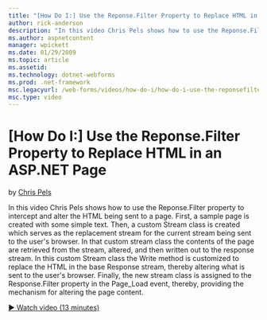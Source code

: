 ```yaml
---
title: "[How Do I:] Use the Reponse.Filter Property to Replace HTML in an ASP.NET Page | Microsoft Docs"
author: rick-anderson
description: "In this video Chris Pels shows how to use the Reponse.Filter property to intercept and alter the HTML being sent to a page. First, a sample page is created w..."
ms.author: aspnetcontent
manager: wpickett
ms.date: 01/29/2009
ms.topic: article
ms.assetid: 
ms.technology: dotnet-webforms
ms.prod: .net-framework
msc.legacyurl: /web-forms/videos/how-do-i/how-do-i-use-the-reponsefilter-property-to-replace-html-in-an-aspnet-page
msc.type: video
---
```

[How Do I:] Use the Reponse.Filter Property to Replace HTML in an ASP.NET Page
====================
by [Chris Pels](https://twitter.com/chrispels)

In this video Chris Pels shows how to use the Reponse.Filter property to intercept and alter the HTML being sent to a page. First, a sample page is created with some simple text. Then, a custom Stream class is created which serves as the replacement stream for the current stream being sent to the user's browser. In that custom stream class the contents of the page are retrieved from the stream, altered, and then written out to the response stream. In this custom Stream class the Write method is customized to replace the HTML in the base Response stream, thereby altering what is sent to the user's browser. Finally, the new stream class is assigned to the Response.Filter property in the Page\_Load event, thereby, providing the mechanism for altering the page content.

[&#9654; Watch video (13 minutes)](https://channel9.msdn.com/Blogs/ASP-NET-Site-Videos/how-do-i-use-the-reponsefilter-property-to-replace-html-in-an-aspnet-page)